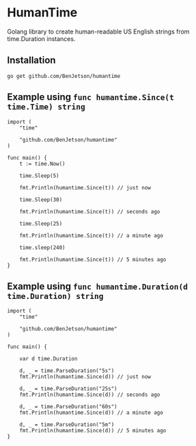 # HumanTime
Golang library to create human-readable US English strings from time.Duration 
instances.

## Installation

```
go get github.com/BenJetson/humantime
```

## Example using `func humantime.Since(t time.Time) string`

```golang
import (
    "time"
    
    "github.com/BenJetson/humantime"
)

func main() {
    t := time.Now()

    time.Sleep(5)

    fmt.Println(humantime.Since(t)) // just now

    time.Sleep(30)

    fmt.Println(humantime.Since(t)) // seconds ago

    time.Sleep(25)

    fmt.Println(humantime.Since(t)) // a minute ago

    time.sleep(240)

    fmt.Println(humantime.Since(t)) // 5 minutes ago
}
```

## Example using `func humantime.Duration(d time.Duration) string`

```golang
import (
    "time"
    
    "github.com/BenJetson/humantime"
)

func main() {

    var d time.Duration

    d, _ = time.ParseDuration("5s")
    fmt.Println(humantime.Since(d)) // just now

    d, _ = time.ParseDuration("25s")
    fmt.Println(humantime.Since(d)) // seconds ago

    d, _ = time.ParseDuration("60s")
    fmt.Println(humantime.Since(d)) // a minute ago

    d, _ = time.ParseDuration("5m")
    fmt.Println(humantime.Since(d)) // 5 minutes ago
}
```
